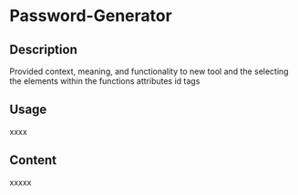 # Password-Generator
<h2> Description </h2>
<p> Provided context, meaning, and functionality to new tool and the selecting the elements within the functions attributes id tags</p>

<h2> Usage </h2>
<p> xxxx  </p>

<h2> Content </h2>
<p> xxxxx </p>